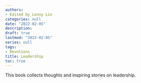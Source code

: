 ```yaml
---
authors:
- Edited by Lenny Lin
categories: null
date: "2022-02-05"
description: 
draft: true
lastmod: "2022-02-05"
series: null
tags:
- Devotions
title: Leadership
toc: true
---
```



This book collects thoughts and inspiring stories on leadership.


